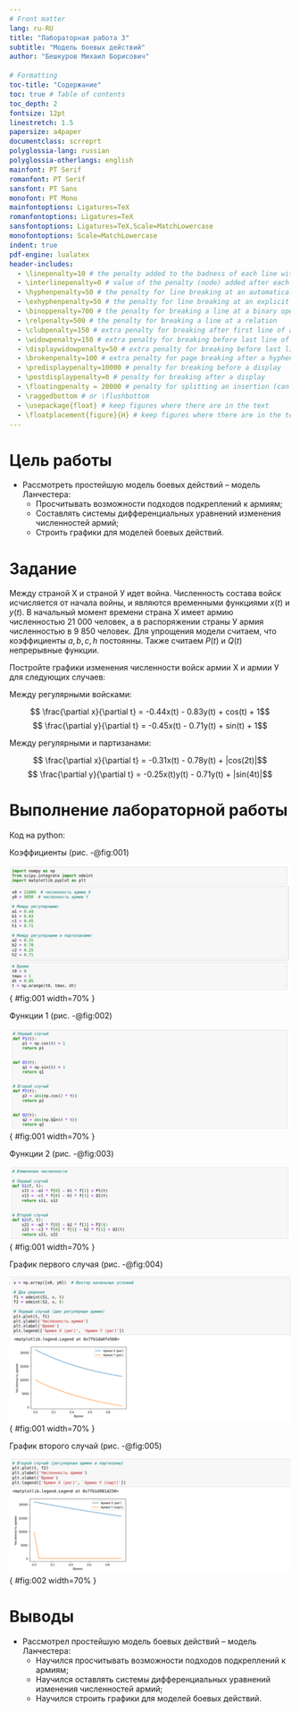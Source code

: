 ```yaml
---
# Front matter
lang: ru-RU
title: "Лабораторная работа 3"
subtitle: "Модель боевых действий"
author: "Бешкуров Михаил Борисович"

# Formatting
toc-title: "Содержание"
toc: true # Table of contents
toc_depth: 2
fontsize: 12pt
linestretch: 1.5
papersize: a4paper
documentclass: scrreprt
polyglossia-lang: russian
polyglossia-otherlangs: english
mainfont: PT Serif
romanfont: PT Serif
sansfont: PT Sans
monofont: PT Mono
mainfontoptions: Ligatures=TeX
romanfontoptions: Ligatures=TeX
sansfontoptions: Ligatures=TeX,Scale=MatchLowercase
monofontoptions: Scale=MatchLowercase
indent: true
pdf-engine: lualatex
header-includes:
  - \linepenalty=10 # the penalty added to the badness of each line within a paragraph (no associated penalty node) Increasing the value makes tex try to have fewer lines in the paragraph.
  - \interlinepenalty=0 # value of the penalty (node) added after each line of a paragraph.
  - \hyphenpenalty=50 # the penalty for line breaking at an automatically inserted hyphen
  - \exhyphenpenalty=50 # the penalty for line breaking at an explicit hyphen
  - \binoppenalty=700 # the penalty for breaking a line at a binary operator
  - \relpenalty=500 # the penalty for breaking a line at a relation
  - \clubpenalty=150 # extra penalty for breaking after first line of a paragraph
  - \widowpenalty=150 # extra penalty for breaking before last line of a paragraph
  - \displaywidowpenalty=50 # extra penalty for breaking before last line before a display math
  - \brokenpenalty=100 # extra penalty for page breaking after a hyphenated line
  - \predisplaypenalty=10000 # penalty for breaking before a display
  - \postdisplaypenalty=0 # penalty for breaking after a display
  - \floatingpenalty = 20000 # penalty for splitting an insertion (can only be split footnote in standard LaTeX)
  - \raggedbottom # or \flushbottom
  - \usepackage{float} # keep figures where there are in the text
  - \floatplacement{figure}{H} # keep figures where there are in the text
---
```


# Цель работы

- Рассмотреть простейшую модель боевых действий – модель Ланчестера:
	- Просчитывать возможности подходов подкреплений к армиям;
	- Составлять системы дифференциальных уравнений изменения численностей армий;
	- Строить графики для моделей боевых действий. 

# Задание

Между страной Х и страной У идет война. Численность состава войск исчисляется от начала войны, и являются временными функциями
$x(t)$ и $y(t)$. В начальный момент времени страна Х имеет армию численностью 21 000 человек, а в распоряжении страны У армия численностью в 9 850 человек. Для упрощения модели считаем, что коэффициенты $a,b,c,h$ постоянны. Также считаем $P(t)$ и $Q(t)$ непрерывные функции.

Постройте графики изменения численности войск армии Х и армии У для следующих случаев:


Между регулярными войсками:

$$ \frac{\partial x}{\partial t} = -0.44x(t) - 0.83y(t) + cos(t) + 1$$
$$ \frac{\partial y}{\partial t} = -0.45x(t) - 0.71y(t) + sin(t) + 1$$

Между регулярными и партизанами:

$$ \frac{\partial x}{\partial t} = -0.31x(t) - 0.78y(t) + |cos(2t)|$$
$$ \frac{\partial y}{\partial t} = -0.25x(t)y(t) - 0.71y(t) + |sin(4t)|$$

# Выполнение лабораторной работы

Код на python:

Коэффициенты (рис. -@fig:001)

![Коэффициенты](images/coeff.png){ #fig:001 width=70% }

Функции 1 (рис. -@fig:002)

![Функции 1](images/funk1.png){ #fig:001 width=70% }

Функции 2 (рис. -@fig:003)

![Функции 2](images/funk2.png){ #fig:001 width=70% }

График первого случая (рис. -@fig:004)

![Две регулярные армии](images/1.png){ #fig:001 width=70% }

График второго случай (рис. -@fig:005)

![Регулярная армия и партизаны](images/2.png){ #fig:002 width=70% }

# Выводы

 - Рассмотрел простейшую модель боевых действий – модель Ланчестера:
	- Научился просчитывать возможности подходов подкреплений к армиям;
	- Научился оставлять системы дифференциальных уравнений изменения численностей армий;
	- Научился строить графики для моделей боевых действий. 
